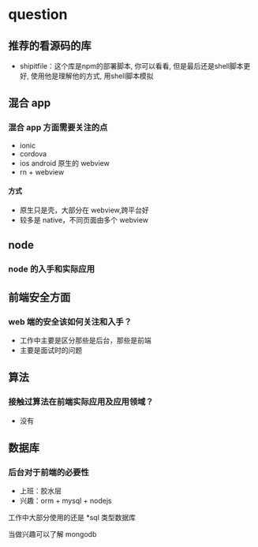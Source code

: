 # question
## 推荐的看源码的库
- shipitfile：这个库是npm的部署脚本, 你可以看看, 但是最后还是shell脚本更好, 使用他是理解他的方式, 用shell脚本模拟

## 混合 app
### 混合 app 方面需要关注的点
- ionic
- cordova
- ios android 原生的 webview
- rn + webview

#### 方式
- 原生只是壳，大部分在 webview,跨平台好
- 较多是 native，不同页面由多个 webview

## node
### node 的入手和实际应用

## 前端安全方面
### web 端的安全该如何关注和入手？
- 工作中主要是区分那些是后台，那些是前端
- 主要是面试时的问题

## 算法
### 接触过算法在前端实际应用及应用领域？
- 没有

## 数据库
### 后台对于前端的必要性

- 上班：胶水层
- 兴趣：orm + mysql + nodejs


工作中大部分使用的还是 *sql 类型数据库

当做兴趣可以了解 mongodb